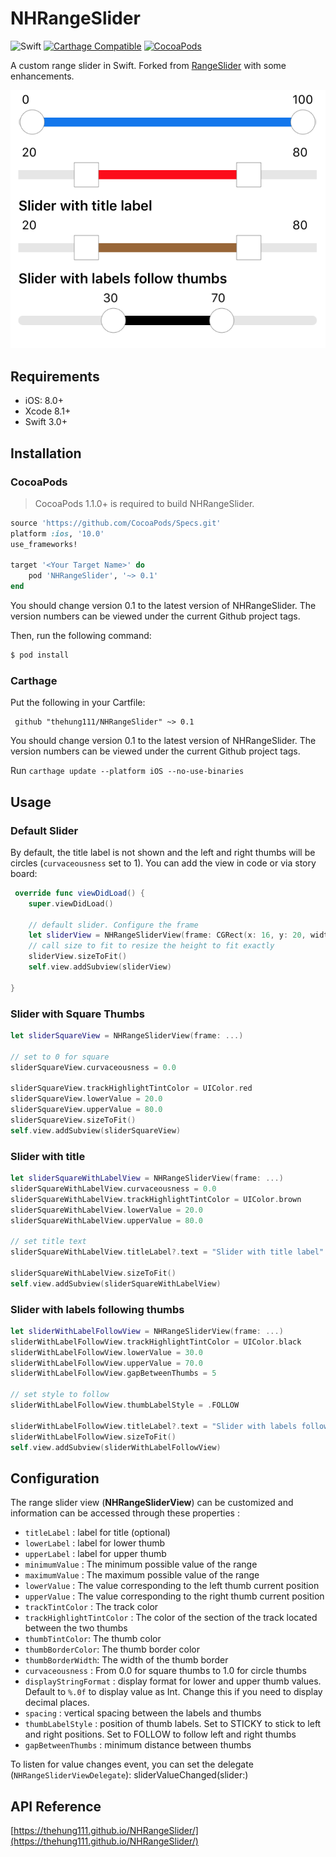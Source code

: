 # NHRangeSlider
![Swift](http://img.shields.io/badge/swift-3.0-brightgreen.svg)&nbsp;[![Carthage Compatible](https://img.shields.io/badge/Carthage-compatible-4BC51D.svg?style=flat)](https://github.com/Carthage/Carthage)&nbsp;[![CocoaPods](https://img.shields.io/cocoapods/v/NHRangeSlider.svg)](https://github.com/thehung111/NHRangeSlider)


A custom range slider in Swift. Forked from [RangeSlider](https://github.com/warchimede/RangeSlider) with some enhancements.

<img src="screenshot.png" />

## Requirements

- iOS: 8.0+
- Xcode 8.1+
- Swift 3.0+

## Installation

### CocoaPods

> CocoaPods 1.1.0+ is required to build NHRangeSlider.

```ruby
source 'https://github.com/CocoaPods/Specs.git'
platform :ios, '10.0'
use_frameworks!

target '<Your Target Name>' do
    pod 'NHRangeSlider', '~> 0.1'
end
```
You should change version 0.1 to the latest version of NHRangeSlider. The version numbers can be viewed under the current Github project tags.

Then, run the following command:

```bash
$ pod install
```

### Carthage

Put the following in your Cartfile:

```ogdl
 github "thehung111/NHRangeSlider" ~> 0.1
```
 
 You should change version 0.1 to the latest version of NHRangeSlider. The version numbers can be viewed under the current Github project tags.

Run `carthage update --platform iOS --no-use-binaries` 

## Usage

### Default Slider

By default, the title label is not shown and the left and right thumbs will be circles (`curvaceousness` set to 1). You can add the view in code or via story board:

```swift
 override func viewDidLoad() {
    super.viewDidLoad()
    
    // default slider. Configure the frame
    let sliderView = NHRangeSliderView(frame: CGRect(x: 16, y: 20, width: self.view.bounds.width - 32, height: 80) )
    // call size to fit to resize the height to fit exactly
    sliderView.sizeToFit()
    self.view.addSubview(sliderView)

}
```

### Slider with Square Thumbs

```swift
let sliderSquareView = NHRangeSliderView(frame: ...)

// set to 0 for square
sliderSquareView.curvaceousness = 0.0

sliderSquareView.trackHighlightTintColor = UIColor.red
sliderSquareView.lowerValue = 20.0
sliderSquareView.upperValue = 80.0
sliderSquareView.sizeToFit()
self.view.addSubview(sliderSquareView)
``` 

### Slider with title

```swift
let sliderSquareWithLabelView = NHRangeSliderView(frame: ...)
sliderSquareWithLabelView.curvaceousness = 0.0
sliderSquareWithLabelView.trackHighlightTintColor = UIColor.brown
sliderSquareWithLabelView.lowerValue = 20.0
sliderSquareWithLabelView.upperValue = 80.0

// set title text
sliderSquareWithLabelView.titleLabel?.text = "Slider with title label"

sliderSquareWithLabelView.sizeToFit()
self.view.addSubview(sliderSquareWithLabelView)
```

### Slider with labels following thumbs

```swift
let sliderWithLabelFollowView = NHRangeSliderView(frame: ...)
sliderWithLabelFollowView.trackHighlightTintColor = UIColor.black
sliderWithLabelFollowView.lowerValue = 30.0
sliderWithLabelFollowView.upperValue = 70.0
sliderWithLabelFollowView.gapBetweenThumbs = 5

// set style to follow
sliderWithLabelFollowView.thumbLabelStyle = .FOLLOW

sliderWithLabelFollowView.titleLabel?.text = "Slider with labels follow thumbs"
sliderWithLabelFollowView.sizeToFit()
self.view.addSubview(sliderWithLabelFollowView)
```

## Configuration

The range slider view (**NHRangeSliderView**) can be customized and information can be accessed through these properties :

  + `titleLabel` : label for title (optional)
  + `lowerLabel` : label for lower thumb
  + `upperLabel` : label for upper thumb
  + `minimumValue` : The minimum possible value of the range
  + `maximumValue` : The maximum possible value of the range
  + `lowerValue` : The value corresponding to the left thumb current position
  + `upperValue` : The value corresponding to the right thumb current position
  + `trackTintColor` : The track color
  + `trackHighlightTintColor` : The color of the section of the track located between the two thumbs
  + `thumbTintColor`: The thumb color
  + `thumbBorderColor`: The thumb border color
  + `thumbBorderWidth`: The width of the thumb border
  + `curvaceousness` : From 0.0 for square thumbs to 1.0 for circle thumbs
  + `displayStringFormat` : display format for lower and upper thumb values. Default to `%.0f` to display value as Int. Change this if you need to display decimal places.
  + `spacing` : vertical spacing between the labels and thumbs
  + `thumbLabelStyle` : position of thumb labels. Set to STICKY to stick to left and right positions. Set to FOLLOW to follow left and right thumbs 
  + `gapBetweenThumbs` : minimum distance between thumbs

  To listen for value changes event, you can set the delegate (`NHRangeSliderViewDelegate`): sliderValueChanged(slider:)

## API Reference

[https://thehung111.github.io/NHRangeSlider/](https://thehung111.github.io/NHRangeSlider/)




